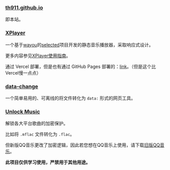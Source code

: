 ### [th911.github.io](/)

即本站。

### [XPlayer](https://xplayer.us.kg)

一个基于[wayou](https://github.com/wayou/)的[selected](https://github.com/wayou/selected)项目开发的静态音乐播放器，采取响应式设计。

更多内容参见[XPlayer使用指南](/2024/11/09/2/)。

通过 Vercel 部署，但是也有通过 GitHub Pages 部署的：[link](/XPlayer)。（但是这个比Vercel慢一点点）

### [data-change](/data-change)

一个简单易用的、可离线的将文件转化为 `data:` 形式的网页工具。

### [Unlock Music](/unlock-music)

解锁各大平台歌曲的加密保护。

比如将 `.mflac` 文件转化为 `.flac`。

但新版QQ音乐更改了加密逻辑，因此若您想在QQ音乐上使用，请下载[旧版QQ音乐](/file/2024/11/QQMusic_Setup.exe)。

**此项目仅供学习使用，严禁用于其他用途。**
